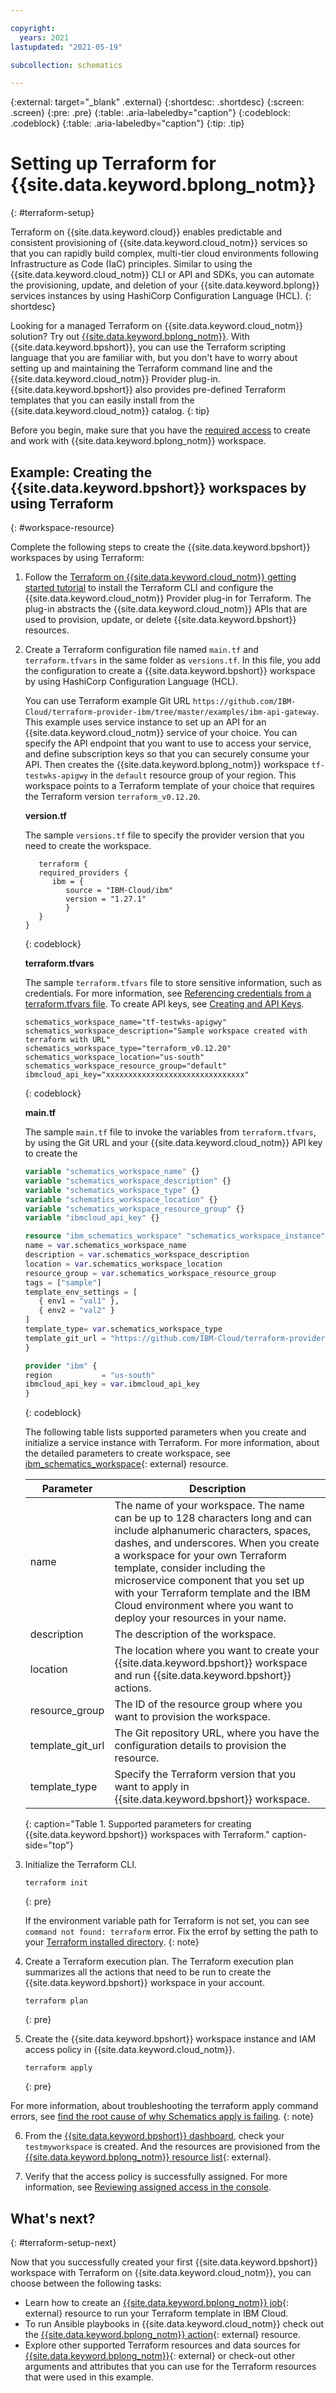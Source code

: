 ```yaml
---

copyright:
  years: 2021
lastupdated: "2021-05-19"

subcollection: schematics

---
```


{:external: target="_blank" .external}
{:shortdesc: .shortdesc}
{:screen: .screen}
{:pre: .pre}
{:table: .aria-labeledby="caption"}
{:codeblock: .codeblock}
{:table: .aria-labeledby="caption"}
{:tip: .tip}


# Setting up Terraform for {{site.data.keyword.bplong_notm}} 
{: #terraform-setup}

Terraform on {{site.data.keyword.cloud}} enables predictable and consistent provisioning of {{site.data.keyword.cloud_notm}} services so that you can rapidly build complex, multi-tier cloud environments following Infrastructure as Code (IaC) principles. Similar to using the {{site.data.keyword.cloud_notm}} CLI or API and SDKs, you can automate the provisioning, update, and deletion of your {{site.data.keyword.bplong}} services instances by using HashiCorp Configuration Language (HCL).
{: shortdesc}

Looking for a managed Terraform on {{site.data.keyword.cloud_notm}} solution? Try out [{{site.data.keyword.bplong_notm}}](/docs/schematics?topic=schematics-getting-started). With {{site.data.keyword.bpshort}}, you can use the Terraform scripting language that you are familiar with, but you don't have to worry about setting up and maintaining the Terraform command line and the {{site.data.keyword.cloud_notm}} Provider plug-in. {{site.data.keyword.bpshort}} also provides pre-defined Terraform templates that you can easily install from the {{site.data.keyword.cloud_notm}} catalog.
{: tip}

Before you begin, make sure that you have the [required access](/docs/schematics?topic=schematics-access) to create and work with {{site.data.keyword.bplong_notm}} workspace.

## Example: Creating the {{site.data.keyword.bpshort}} workspaces by using Terraform 
{: #workspace-resource}

Complete the following steps to create the {{site.data.keyword.bpshort}} workspaces by using Terraform:

1. Follow the [Terraform on {{site.data.keyword.cloud_notm}} getting started tutorial](/docs/ibm-cloud-provider-for-terraform) to install the Terraform CLI and configure the {{site.data.keyword.cloud_notm}} Provider plug-in for Terraform. The plug-in abstracts the {{site.data.keyword.cloud_notm}} APIs that are used to provision, update, or delete {{site.data.keyword.bpshort}} resources. 

2. Create a Terraform configuration file named `main.tf` and `terraform.tfvars` in the same folder as `versions.tf`. In this file, you add the configuration to create a {{site.data.keyword.bpshort}} workspace by using HashiCorp Configuration Language (HCL).

   You can use Terraform example Git URL `https://github.com/IBM-Cloud/terraform-provider-ibm/tree/master/examples/ibm-api-gateway`. This example uses service instance to set up an API for an {{site.data.keyword.cloud_notm}} service of your choice. You can specify the API endpoint that you want to use to access your service, and define subscription keys so that you can securely consume your API.
   Then creates the {{site.data.keyword.bplong_notm}} workspace `tf-testwks-apigwy` in the `default` resource group of your region. This workspace points to a Terraform template of your choice that requires the Terraform version `terraform_v0.12.20`. 

   **version.tf**

   The sample `versions.tf` file to specify the provider version that you need to create the workspace.

   ```
      terraform {
      required_providers {
         ibm = {
            source = "IBM-Cloud/ibm"
            version = "1.27.1"
            }
      }
   }
   ```
   {: codeblock}

   **terraform.tfvars**

   The sample `terraform.tfvars` file to store sensitive information, such as credentials. For more information, see [Referencing credentials from a terraform.tfvars file](/docs/ibm-cloud-provider-for-terraform?topic=ibm-cloud-provider-for-terraform-provider-reference#tf-variables). To create API keys, see [Creating and API Keys](/docs/account?topic=account-userapikey#create_user_key).

   ```
   schematics_workspace_name="tf-testwks-apigwy"
   schematics_workspace_description="Sample workspace created with terraform with URL"
   schematics_workspace_type="terraform_v0.12.20"
   schematics_workspace_location="us-south"
   schematics_workspace_resource_group="default"
   ibmcloud_api_key="xxxxxxxxxxxxxxxxxxxxxxxxxxxxxxx"

   ```
   {: codeblock}

   **main.tf**

   The sample `main.tf` file to invoke the variables from `terraform.tfvars`, by using the Git URL and your {{site.data.keyword.cloud_notm}} API key to create the 

   ```terraform
   variable "schematics_workspace_name" {}
   variable "schematics_workspace_description" {}
   variable "schematics_workspace_type" {}
   variable "schematics_workspace_location" {}
   variable "schematics_workspace_resource_group" {}
   variable "ibmcloud_api_key" {}

   resource "ibm_schematics_workspace" "schematics_workspace_instance" {
   name = var.schematics_workspace_name
   description = var.schematics_workspace_description
   location = var.schematics_workspace_location
   resource_group = var.schematics_workspace_resource_group
   tags = ["sample"]
   template_env_settings = [
      { env1 = "val1" },
      { env2 = "val2" }
   ]
   template_type= var.schematics_workspace_type
   template_git_url = "https://github.com/IBM-Cloud/terraform-provider-ibm/tree/master/examples/ibm-api-gateway"
   }

   provider "ibm" {
   region           = "us-south"
   ibmcloud_api_key = var.ibmcloud_api_key
   }

   ```
   {: codeblock}

   The following table lists supported parameters when you create and initialize a service instance with Terraform. For more information, about the detailed parameters to create workspace, see [ibm_schematics_workspace](https://registry.terraform.io/providers/IBM-Cloud/ibm/latest/docs/resources/schematics_workspace){: external} resource.

   | Parameter | Description |
   | -------- | --------- |
   | name | The name of your workspace. The name can be up to 128 characters long and can include alphanumeric characters, spaces, dashes, and underscores. When you create a workspace for your own Terraform template, consider including the microservice component that you set up with your Terraform template and the IBM Cloud environment where you want to deploy your resources in your name.|
   | description | The description of the workspace. |
   | location | The location where you want to create your {{site.data.keyword.bpshort}} workspace and run {{site.data.keyword.bpshort}} actions. |
   | resource_group | The ID of the resource group where you want to provision the workspace. |
   | template_git_url | The Git repository URL, where you have the configuration details to provision the resource. |
   | template_type |  Specify the Terraform version that you want to apply in {{site.data.keyword.bpshort}} workspace. |
   {: caption="Table 1. Supported parameters for creating {{site.data.keyword.bpshort}} workspaces with Terraform." caption-side="top"}

3. Initialize the Terraform CLI. 

   ```
   terraform init
   ```
   {: pre}

   If the environment variable path for Terraform is not set, you can see `command not found: terraform` error. Fix the errof by setting the path to your [Terraform installed directory](/docs/ibm-cloud-provider-for-terraform?topic=ibm-cloud-provider-for-terraform-getting-started#tf_installation).
   {: note}

4. Create a Terraform execution plan. The Terraform execution plan summarizes all the actions that need to be run to create the {{site.data.keyword.bpshort}} workspace in your account.

   ```
   terraform plan
   ```
   {: pre}

5. Create the {{site.data.keyword.bpshort}} workspace instance and IAM access policy in {{site.data.keyword.cloud_notm}}.

   ```
   terraform apply
   ```
   {: pre}

  For more information, about troubleshooting the terraform apply command errors, see [find the root cause of why Schematics apply is failing](/docs/schematics?topic=schematics-nullresource-errors).
  {: note}

6. From the [{{site.data.keyword.bpshort}} dashboard](https://cloud.ibm.com/schematics), check your `testmyworkspace` is created. And the resources are provisioned from the [{{site.data.keyword.bplong_notm}} resource list](https://cloud.ibm.com/resources){: external}.

7. Verify that the access policy is successfully assigned. For more information, see [Reviewing assigned access in the console](/docs/account?topic=account-assign-access-resources#review-your-access-console).

## What's next?
{: #terraform-setup-next}

Now that you successfully created your first {{site.data.keyword.bpshort}} workspace with Terraform on {{site.data.keyword.cloud_notm}}, you can choose between the following tasks: 

  - Learn how to create an [{{site.data.keyword.bplong_notm}} job](https://registry.terraform.io/providers/IBM-Cloud/ibm/latest/docs/resources/schematics_job){: external} resource to run your Terraform template in IBM Cloud.
  - To run Ansible playbooks in {{site.data.keyword.cloud_notm}} check out the [{{site.data.keyword.bplong_notm}} action](https://registry.terraform.io/providers/IBM-Cloud/ibm/latest/docs/resources/schematics_action){: external} resource.
  - Explore other supported Terraform resources and data sources for [{{site.data.keyword.bplong_notm}}](https://registry.terraform.io/providers/IBM-Cloud/ibm/latest/docs/resources/schematics_action){: external} or check-out other arguments and attributes that you can use for the Terraform resources that were used in this example.
